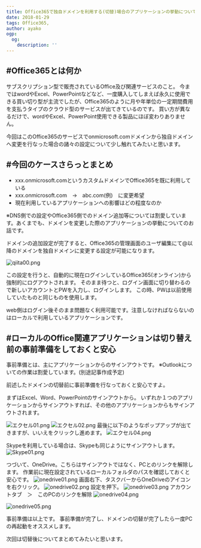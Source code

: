 ```yaml
---
title: Office365で独自ドメインを利用する(切替)場合のアプリケーションの挙動について[前編]
date: 2018-01-29
tags: Office365,
author: ayako
ogp:
  og:
    description: ''
---
```



#Office365とは何か
---

サブスクリプション型で販売されているOffice及び関連サービスのこと。
今まではwordやExcel、PowerPointなどなど、一度購入してしまえば永久に使用できる買い切り型が主流でしたが、Office365のように月や年単位の一定期間費用を支払うタイプのクラウド型のサービスが出てきているのです。
買い方が異なるだけで、wordやExcel、PowerPoint使用できる製品にほぼ変わりありません。

今回はこのOffice365のサービスでonmicrosoft.comドメインから独自ドメインへ変更を行なった場合の諸々の設定について少し触れてみたいと思います。

#今回のケースさらっとまとめ
---

- xxx.onmicrosoft.comというカスタムドメインでOffice365を既に利用している
- xxx.onmicrosoft.com　→　abc.com(例)　に変更希望
- 現在利用しているアプリケーションへの影響はどの程度なのか

※DNS側での設定やOffice365側でのドメイン追加等については割愛しています。あくまでも、ドメインを変更した際のアプリケーションの挙動についてのお話です。

ドメインの追加設定が完了すると、Office365の管理画面のユーザ編集にて@以降のドメインを独自ドメインに変更する設定が可能になります。

![qiita00.png](https://qiita-image-store.s3.amazonaws.com/0/174392/c11dd71f-9392-cf91-4ee7-d1bd9184c140.png)

この設定を行うと、自動的に現在ログインしているOffice365(オンライン)から強制的にログアウトされます。
そのまま待つと、ログイン画面に切り替わるので新しいアカウントとPWを入力し、ログインします。
この時、PWは以前使用していたものと同じものを使用します。

web側はログイン後そのまま問題なく利用可能です。注意しなければならないのはローカルで利用しているアプリケーションです。

#ローカルのOffice関連アプリケーションは切り替え前の事前準備をしておくと安心
---


事前準備とは、主にアプリケーションからのサインアウトです。
※Outlookについての作業は割愛しています。(別途記事作成予定)

前述したドメインの切替前に事前準備を行なっておくと安心ですよ。

まずはExcel、Word、PowerPointのサインアウトから。
いずれか１つのアプリケーションからサインアウトすれば、その他のアプリケーションからもサインアウトされます。

![エクセル01.png](https://qiita-image-store.s3.amazonaws.com/0/174392/70f0a494-642f-277c-37b3-57f858f4fb94.png)
![エクセル02.png](https://qiita-image-store.s3.amazonaws.com/0/174392/2fbf6e2a-5b1a-391e-a02c-ecbfb63e5d19.png)
最後に以下のようなポップアップが出てきますが、いいえをクリックし進めます。
![エクセル04.png](https://qiita-image-store.s3.amazonaws.com/0/174392/6835f7dd-397f-d214-d48b-b4d16f76340b.png)

Skypeを利用している場合は、Skypeも同じようにサインアウトします。
![Skype01.png](https://qiita-image-store.s3.amazonaws.com/0/174392/6fdf867f-650e-7925-8b48-cfd680407036.png)


つづいて、OneDrive。こちらはサインアウトではなく、PCとのリンクを解除します。
作業前に現在設定されているローカルフォルダのパスを確認しておくと安心です。
![onedrive01.png](https://qiita-image-store.s3.amazonaws.com/0/174392/a94eb52d-e9d2-d725-7949-81e0fc9d45c7.png)
画面右下、タスクバーからOneDriveのアイコンを右クリック。
![onedrive02.png](https://qiita-image-store.s3.amazonaws.com/0/174392/a63199b8-ef82-ae47-a254-24507cab5280.png)
設定を押下。
![onedrive03.png](https://qiita-image-store.s3.amazonaws.com/0/174392/c33f7f10-720c-31f5-1a33-86f0b5201767.png)
アカウントタブ　＞　このPCのリンクを解除
![onedrive04.png](https://qiita-image-store.s3.amazonaws.com/0/174392/698f8ec2-0575-9f4f-05f9-2fa9239682b7.png)

![onedrive05.png](https://qiita-image-store.s3.amazonaws.com/0/174392/68b4be5a-77b8-dcd5-9f55-34a7b6699686.png)

事前準備は以上です。
事前準備が完了し、ドメインの切替が完了したら一度PCの再起動をオススメします。

次回は切替後についてまとめてみたいと思います。
